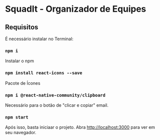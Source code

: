 # SquadIt - Organizador de Equipes

## Requisitos

É necessário instalar no Terminal:

### `npm i`

Instalar o npm

### `npm install react-icons --save`

Pacote de Ícones

### `npm i @react-native-community/clipboard`

Necessário para o botão de "clicar e copiar" email.

### `npm start`

Após isso, basta iniciaar o projeto.
Abra [http://localhost:3000](http://localhost:3000) para ver em seu navegador.
